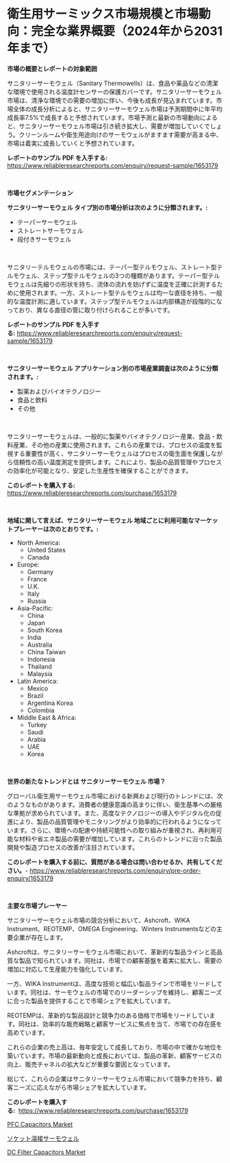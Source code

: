 <p><h1>衛生用サーミックス市場規模と市場動向：完全な業界概要（2024年から2031年まで）</h1></p><p><strong>市場の概要とレポートの対象範囲</strong></p>
<p><p>サニタリーサーモウェル（Sanitary Thermowells）は、食品や薬品などの清潔な環境で使用される温度計センサーの保護カバーです。サニタリーサーモウェル市場は、清浄な環境での需要の増加に伴い、今後も成長が見込まれています。市場全体の成長分析によると、サニタリーサーモウェル市場は予測期間中に年平均成長率7.5%で成長すると予想されています。市場予測と最新の市場動向によると、サニタリーサーモウェル市場は引き続き拡大し、需要が増加していくでしょう。クリーンルームや衛生用途向けのサーモウェルがますます需要が高まる中、市場は着実に成長していくと予想されています。</p></p>
<p><strong>レポートのサンプル PDF を入手する:</strong> <a href="https://www.reliableresearchreports.com/enquiry/request-sample/1653179">https://www.reliableresearchreports.com/enquiry/request-sample/1653179</a></p>
<p>&nbsp;</p>
<p><strong>市場セグメンテーション</strong></p>
<p><strong>サニタリーサーモウェル タイプ別の市場分析は次のように分類されます。:</strong></p>
<p><ul><li>テーパーサーモウェル</li><li>ストレートサーモウェル</li><li>段付きサーモウェル</li></ul></p>
<p>&nbsp;</p>
<p><p>サニタリーテルモウェルの市場には、テーパー型テルモウェル、ストレート型テルモウェル、ステップ型テルモウェルの3つの種類があります。テーパー型テルモウェルは先細りの形状を持ち、流体の流れを妨げずに温度を正確に計測するために使用されます。一方、ストレート型テルモウェルは均一な直径を持ち、一般的な温度計測に適しています。ステップ型テルモウェルは内部構造が段階的になっており、異なる直径の管に取り付けられることが多いです。</p></p>
<p><strong>レポートのサンプル PDF を入手する:</strong>&nbsp;<a href="https://www.reliableresearchreports.com/enquiry/request-sample/1653179">https://www.reliableresearchreports.com/enquiry/request-sample/1653179</a></p>
<p>&nbsp;</p>
<p><strong> サニタリーサーモウェル アプリケーション別の市場産業調査は次のように分類されます。:</strong></p>
<p><ul><li>製薬およびバイオテクノロジー</li><li>食品と飲料</li><li>その他</li></ul></p>
<p>&nbsp;</p>
<p><p>サニタリーサーモウェルは、一般的に製薬やバイオテクノロジー産業、食品・飲料産業、その他の産業に使用されます。これらの産業では、プロセスの温度を監視する重要性が高く、サニタリーサーモウェルはプロセスの衛生面を保護しながら信頼性の高い温度測定を提供します。これにより、製品の品質管理やプロセスの効率化が可能となり、安定した生産性を確保することができます。</p></p>
<p><strong>このレポートを購入する:</strong>&nbsp; <a href="https://www.reliableresearchreports.com/purchase/1653179">https://www.reliableresearchreports.com/purchase/1653179</a></p>
<p>&nbsp;</p>
<p><strong>地域に関して言えば、サニタリーサーモウェル 地域ごとに利用可能なマーケットプレーヤーは次のとおりです。:</strong></p>
<p><ul>
    <li>
        North America:
        <ul>
            <li>United States</li>
            <li>Canada</li>
        </ul>
    </li>
    <li>
        Europe:
        <ul>
            <li>Germany</li>
            <li>France</li>
            <li>U.K.</li>
            <li>Italy</li>
            <li>Russia</li>
        </ul>
    </li>
    <li>
        Asia-Pacific:
        <ul>
            <li>China</li>
            <li>Japan</li>
            <li>South Korea</li>
            <li>India</li>
            <li>Australia</li>
            <li>China Taiwan</li>
            <li>Indonesia</li>
            <li>Thailand</li>
            <li>Malaysia</li>
        </ul>
    </li>
    <li>
        Latin America:
        <ul>
            <li>Mexico</li>
            <li>Brazil</li>
            <li>Argentina Korea</li>
            <li>Colombia</li>
        </ul>
    </li>
    <li>
        Middle East & Africa:
        <ul>
            <li>Turkey</li>
            <li>Saudi</li>
            <li>Arabia</li>
            <li>UAE</li>
            <li>Korea</li>
        </ul>
    </li>
    </ul></p>
<p>&nbsp;</p>
<p><strong>世界の新たなトレンドとは サニタリーサーモウェル 市場？</strong></p>
<p><p>グローバル衛生用サーモウェル市場における新興および現行のトレンドには、次のようなものがあります。消費者の健康意識の高まりに伴い、衛生基準への厳格な準拠が求められています。また、高度なテクノロジーの導入やデジタル化の促進により、製品の品質管理やモニタリングがより効率的に行われるようになっています。さらに、環境への配慮や持続可能性への取り組みが重視され、再利用可能な材料や省エネ製品の需要が増加しています。これらのトレンドに沿った製品開発や製造プロセスの改善が注目されています。</p></p>
<p><strong>このレポートを購入する前に、質問がある場合は問い合わせるか、共有してください。</strong>- <a href="https://www.reliableresearchreports.com/enquiry/pre-order-enquiry/1653179">https://www.reliableresearchreports.com/enquiry/pre-order-enquiry/1653179</a></p>
<p>&nbsp;</p>
<p><strong>主要な市場プレーヤー</strong></p>
<p><p>サニタリーサーモウェル市場の競合分析において、Ashcroft、WIKA Instrument、REOTEMP、OMEGA Engineering、Winters Instrumentsなどの主要企業が存在します。</p><p>Ashcroftは、サニタリーサーモウェル市場において、革新的な製品ラインと高品質な製品で知られています。同社は、市場での顧客基盤を着実に拡大し、需要の増加に対応して生産能力を強化しています。</p><p>一方、WIKA Instrumentは、高度な技術と幅広い製品ラインで市場をリードしています。同社は、サーモウェルの市場でのリーダーシップを維持し、顧客ニーズに合った製品を提供することで市場シェアを拡大しています。</p><p>REOTEMPは、革新的な製品設計と競争力のある価格で市場をリードしています。同社は、効率的な販売戦略と顧客サービスに焦点を当て、市場での存在感を高めています。</p><p>これらの企業の売上高は、毎年安定して成長しており、市場の中で確かな地位を築いています。市場の最新動向と成長においては、製品の革新、顧客サービスの向上、販売チャネルの拡大などが重要な要因となっています。</p><p>総じて、これらの企業はサニタリーサーモウェル市場において競争力を持ち、顧客ニーズに応えながら市場シェアを拡大しています。</p></p>
<p><strong>このレポートを購入する:</strong>&nbsp;&nbsp;<a href="https://www.reliableresearchreports.com/purchase/1653179">https://www.reliableresearchreports.com/purchase/1653179</a></p>
<p><p><a href="https://github.com/josesg55/Market-Research-Report-List-2/blob/main/pfc-capacitors-market.md">PFC Capacitors Market</a></p><p><a href="https://github.com/SarahFahey88/Market-Research-Report-List-1/blob/main/340003110669.md">ソケット溶接サーモウェル</a></p><p><a href="https://github.com/indrystar/Market-Research-Report-List-2/blob/main/dc-filter-capacitors-market.md">DC Filter Capacitors Market</a></p></p>
